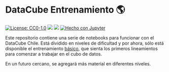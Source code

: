# DataCube Entrenamiento &#127758;

[![License: CC0-1.0](https://img.shields.io/badge/License-CC0%201.0-blue.svg)](http://creativecommons.org/publicdomain/zero/1.0/)
![](https://img.shields.io/badge/Versi%C3%B3n-1.1-green)
![](https://img.shields.io/badge/OpenDataCube-v1.8-blue)
[![Hecho con Jupyter](https://img.shields.io/badge/Hecho%20con-Jupyter-orange?style=for-the-badge&logo=Jupyter)](https://jupyter.org/try)

Este repositorio contiene una serie de notebooks para funcionar con el DataCube Chile. Está dividido en niveles de dificultad y por ahora, sólo está disponible el entrenamiento [básico](/basic), que sienta los primeros lineamientos para comenzar a trabajar en el cubo de datos.

En un futuro cercano, se agregará más material en diferentes niveles.